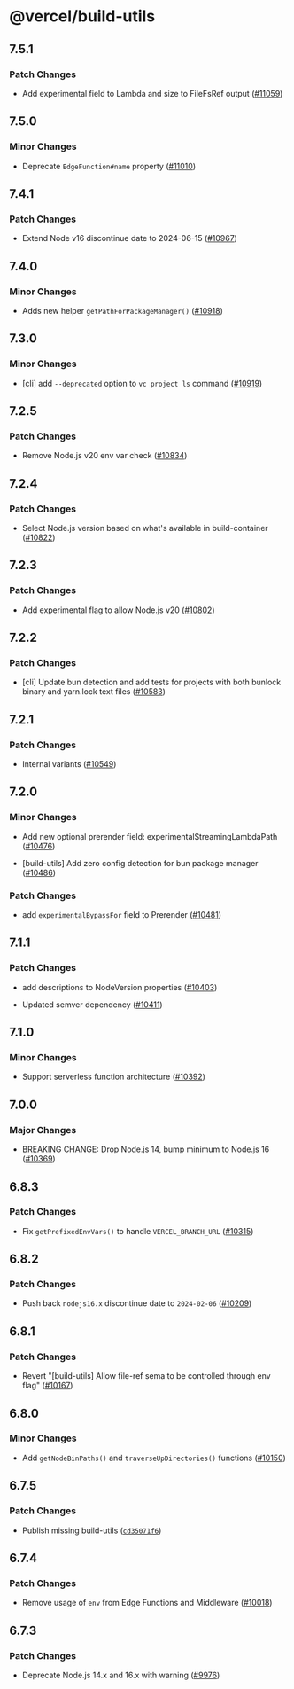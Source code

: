 # @vercel/build-utils

## 7.5.1

### Patch Changes

- Add experimental field to Lambda and size to FileFsRef output ([#11059](https://github.com/khulnasoft-lab/devship/pull/11059))

## 7.5.0

### Minor Changes

- Deprecate `EdgeFunction#name` property ([#11010](https://github.com/khulnasoft-lab/devship/pull/11010))

## 7.4.1

### Patch Changes

- Extend Node v16 discontinue date to 2024-06-15 ([#10967](https://github.com/khulnasoft-lab/devship/pull/10967))

## 7.4.0

### Minor Changes

- Adds new helper `getPathForPackageManager()` ([#10918](https://github.com/khulnasoft-lab/devship/pull/10918))

## 7.3.0

### Minor Changes

- [cli] add `--deprecated` option to `vc project ls` command ([#10919](https://github.com/khulnasoft-lab/devship/pull/10919))

## 7.2.5

### Patch Changes

- Remove Node.js v20 env var check ([#10834](https://github.com/khulnasoft-lab/devship/pull/10834))

## 7.2.4

### Patch Changes

- Select Node.js version based on what's available in build-container ([#10822](https://github.com/khulnasoft-lab/devship/pull/10822))

## 7.2.3

### Patch Changes

- Add experimental flag to allow Node.js v20 ([#10802](https://github.com/khulnasoft-lab/devship/pull/10802))

## 7.2.2

### Patch Changes

- [cli] Update bun detection and add tests for projects with both bunlock binary and yarn.lock text files ([#10583](https://github.com/khulnasoft-lab/devship/pull/10583))

## 7.2.1

### Patch Changes

- Internal variants ([#10549](https://github.com/khulnasoft-lab/devship/pull/10549))

## 7.2.0

### Minor Changes

- Add new optional prerender field: experimentalStreamingLambdaPath ([#10476](https://github.com/khulnasoft-lab/devship/pull/10476))

- [build-utils] Add zero config detection for bun package manager ([#10486](https://github.com/khulnasoft-lab/devship/pull/10486))

### Patch Changes

- add `experimentalBypassFor` field to Prerender ([#10481](https://github.com/khulnasoft-lab/devship/pull/10481))

## 7.1.1

### Patch Changes

- add descriptions to NodeVersion properties ([#10403](https://github.com/khulnasoft-lab/devship/pull/10403))

- Updated semver dependency ([#10411](https://github.com/khulnasoft-lab/devship/pull/10411))

## 7.1.0

### Minor Changes

- Support serverless function architecture ([#10392](https://github.com/khulnasoft-lab/devship/pull/10392))

## 7.0.0

### Major Changes

- BREAKING CHANGE: Drop Node.js 14, bump minimum to Node.js 16 ([#10369](https://github.com/khulnasoft-lab/devship/pull/10369))

## 6.8.3

### Patch Changes

- Fix `getPrefixedEnvVars()` to handle `VERCEL_BRANCH_URL` ([#10315](https://github.com/khulnasoft-lab/devship/pull/10315))

## 6.8.2

### Patch Changes

- Push back `nodejs16.x` discontinue date to `2024-02-06` ([#10209](https://github.com/khulnasoft-lab/devship/pull/10209))

## 6.8.1

### Patch Changes

- Revert "[build-utils] Allow file-ref sema to be controlled through env flag" ([#10167](https://github.com/khulnasoft-lab/devship/pull/10167))

## 6.8.0

### Minor Changes

- Add `getNodeBinPaths()` and `traverseUpDirectories()` functions ([#10150](https://github.com/khulnasoft-lab/devship/pull/10150))

## 6.7.5

### Patch Changes

- Publish missing build-utils ([`cd35071f6`](https://github.com/khulnasoft-lab/devship/commit/cd35071f609d615d47bc04634c123b33768436cb))

## 6.7.4

### Patch Changes

- Remove usage of `env` from Edge Functions and Middleware ([#10018](https://github.com/khulnasoft-lab/devship/pull/10018))

## 6.7.3

### Patch Changes

- Deprecate Node.js 14.x and 16.x with warning ([#9976](https://github.com/khulnasoft-lab/devship/pull/9976))
